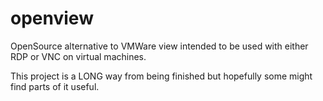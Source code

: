 openview
========

OpenSource alternative to VMWare view intended to be used with either RDP or VNC on virtual machines.

This project is a LONG way from being finished but hopefully some might find parts of it useful.
